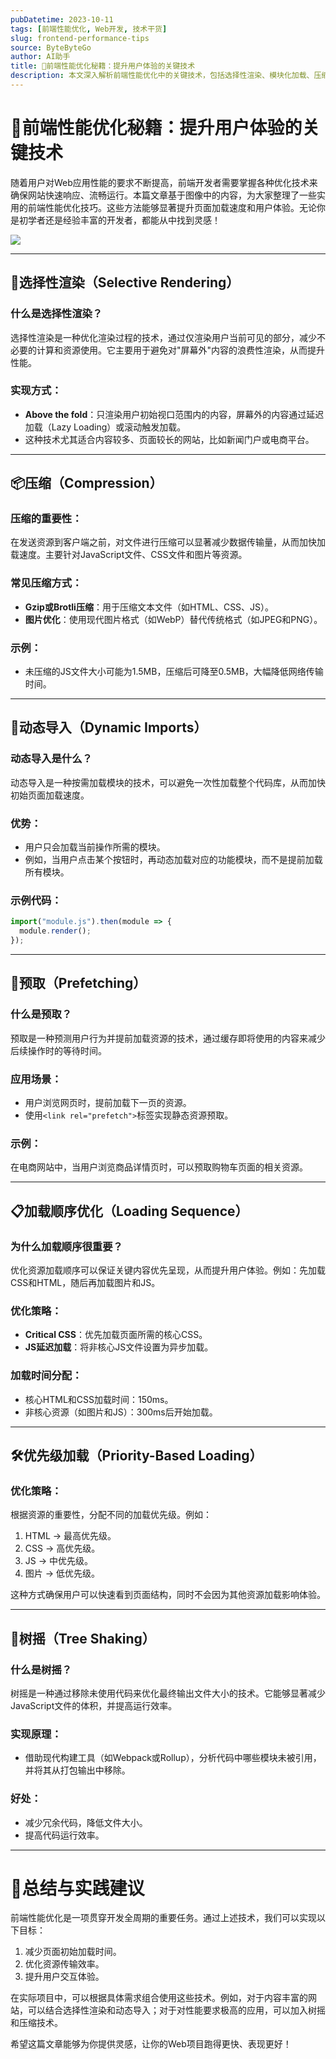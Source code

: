 ```yaml
---
pubDatetime: 2023-10-11
tags: [前端性能优化, Web开发, 技术干货]
slug: frontend-performance-tips
source: ByteByteGo
author: AI助手
title: 🚀前端性能优化秘籍：提升用户体验的关键技术
description: 本文深入解析前端性能优化中的关键技术，包括选择性渲染、模块化加载、压缩、动态导入、预取、优先级加载和树摇等技术细节，帮助开发者提升Web应用性能。
---
```


# 🚀前端性能优化秘籍：提升用户体验的关键技术

随着用户对Web应用性能的要求不断提高，前端开发者需要掌握各种优化技术来确保网站快速响应、流畅运行。本篇文章基于图像中的内容，为大家整理了一些实用的前端性能优化技巧。这些方法能够显著提升页面加载速度和用户体验。无论你是初学者还是经验丰富的开发者，都能从中找到灵感！

![](../../assets/191.jpeg)

---

## 🎯选择性渲染（Selective Rendering）

### 什么是选择性渲染？

选择性渲染是一种优化渲染过程的技术，通过仅渲染用户当前可见的部分，减少不必要的计算和资源使用。它主要用于避免对"屏幕外"内容的浪费性渲染，从而提升性能。

### 实现方式：

- **Above the fold**：只渲染用户初始视口范围内的内容，屏幕外的内容通过延迟加载（Lazy Loading）或滚动触发加载。
- 这种技术尤其适合内容较多、页面较长的网站，比如新闻门户或电商平台。

---

## 📦压缩（Compression）

### 压缩的重要性：

在发送资源到客户端之前，对文件进行压缩可以显著减少数据传输量，从而加快加载速度。主要针对JavaScript文件、CSS文件和图片等资源。

### 常见压缩方式：

- **Gzip或Brotli压缩**：用于压缩文本文件（如HTML、CSS、JS）。
- **图片优化**：使用现代图片格式（如WebP）替代传统格式（如JPEG和PNG）。

### 示例：

- 未压缩的JS文件大小可能为1.5MB，压缩后可降至0.5MB，大幅降低网络传输时间。

---

## 🔄动态导入（Dynamic Imports）

### 动态导入是什么？

动态导入是一种按需加载模块的技术，可以避免一次性加载整个代码库，从而加快初始页面加载速度。

### 优势：

- 用户只会加载当前操作所需的模块。
- 例如，当用户点击某个按钮时，再动态加载对应的功能模块，而不是提前加载所有模块。

### 示例代码：

```javascript
import("module.js").then(module => {
  module.render();
});
```

---

## 🚀预取（Prefetching）

### 什么是预取？

预取是一种预测用户行为并提前加载资源的技术，通过缓存即将使用的内容来减少后续操作时的等待时间。

### 应用场景：

- 用户浏览网页时，提前加载下一页的资源。
- 使用`<link rel="prefetch">`标签实现静态资源预取。

### 示例：

在电商网站中，当用户浏览商品详情页时，可以预取购物车页面的相关资源。

---

## 📋加载顺序优化（Loading Sequence）

### 为什么加载顺序很重要？

优化资源加载顺序可以保证关键内容优先呈现，从而提升用户体验。例如：先加载CSS和HTML，随后再加载图片和JS。

### 优化策略：

- **Critical CSS**：优先加载页面所需的核心CSS。
- **JS延迟加载**：将非核心JS文件设置为异步加载。

### 加载时间分配：

- 核心HTML和CSS加载时间：150ms。
- 非核心资源（如图片和JS）：300ms后开始加载。

---

## 🛠️优先级加载（Priority-Based Loading）

### 优化策略：

根据资源的重要性，分配不同的加载优先级。例如：

1. HTML → 最高优先级。
2. CSS → 高优先级。
3. JS → 中优先级。
4. 图片 → 低优先级。

这种方式确保用户可以快速看到页面结构，同时不会因为其他资源加载影响体验。

---

## 🌳树摇（Tree Shaking）

### 什么是树摇？

树摇是一种通过移除未使用代码来优化最终输出文件大小的技术。它能够显著减少JavaScript文件的体积，并提高运行效率。

### 实现原理：

- 借助现代构建工具（如Webpack或Rollup），分析代码中哪些模块未被引用，并将其从打包输出中移除。

### 好处：

- 减少冗余代码，降低文件大小。
- 提高代码运行效率。

---

# 🌟总结与实践建议

前端性能优化是一项贯穿开发全周期的重要任务。通过上述技术，我们可以实现以下目标：

1. 减少页面初始加载时间。
2. 优化资源传输效率。
3. 提升用户交互体验。

在实际项目中，可以根据具体需求组合使用这些技术。例如，对于内容丰富的网站，可以结合选择性渲染和动态导入；对于对性能要求极高的应用，可以加入树摇和压缩技术。

希望这篇文章能够为你提供灵感，让你的Web项目跑得更快、表现更好！
